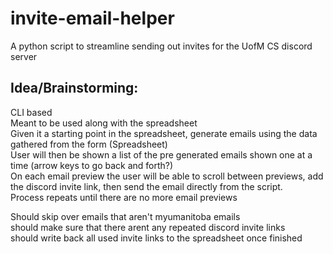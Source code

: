 # invite-email-helper
A python script to streamline sending out invites for the UofM CS discord server 



## Idea/Brainstorming:

CLI based  
Meant to be used along with the spreadsheet   
Given it a starting point in the spreadsheet, generate emails using the data gathered from the form (Spreadsheet)  
User will then be shown a list of the pre generated emails shown one at a time (arrow keys to go back and forth?)  
On each email preview the user will be able to scroll between previews, add the discord invite link, then send the email directly from the script.  
Process repeats until there are no more email previews   

Should skip over emails that aren't myumanitoba emails  
should make sure that there arent any repeated discord invite links   
should write back all used invite links to the spreadsheet once finished 
